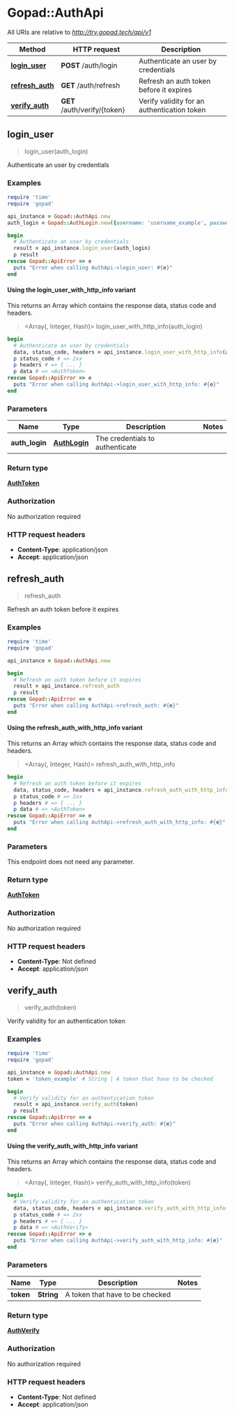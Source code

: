 # Gopad::AuthApi

All URIs are relative to *http://try.gopad.tech/api/v1*

| Method | HTTP request | Description |
| ------ | ------------ | ----------- |
| [**login_user**](AuthApi.md#login_user) | **POST** /auth/login | Authenticate an user by credentials |
| [**refresh_auth**](AuthApi.md#refresh_auth) | **GET** /auth/refresh | Refresh an auth token before it expires |
| [**verify_auth**](AuthApi.md#verify_auth) | **GET** /auth/verify/{token} | Verify validity for an authentication token |


## login_user

> <AuthToken> login_user(auth_login)

Authenticate an user by credentials

### Examples

```ruby
require 'time'
require 'gopad'

api_instance = Gopad::AuthApi.new
auth_login = Gopad::AuthLogin.new({username: 'username_example', password: 'password_example'}) # AuthLogin | The credentials to authenticate

begin
  # Authenticate an user by credentials
  result = api_instance.login_user(auth_login)
  p result
rescue Gopad::ApiError => e
  puts "Error when calling AuthApi->login_user: #{e}"
end
```

#### Using the login_user_with_http_info variant

This returns an Array which contains the response data, status code and headers.

> <Array(<AuthToken>, Integer, Hash)> login_user_with_http_info(auth_login)

```ruby
begin
  # Authenticate an user by credentials
  data, status_code, headers = api_instance.login_user_with_http_info(auth_login)
  p status_code # => 2xx
  p headers # => { ... }
  p data # => <AuthToken>
rescue Gopad::ApiError => e
  puts "Error when calling AuthApi->login_user_with_http_info: #{e}"
end
```

### Parameters

| Name | Type | Description | Notes |
| ---- | ---- | ----------- | ----- |
| **auth_login** | [**AuthLogin**](AuthLogin.md) | The credentials to authenticate |  |

### Return type

[**AuthToken**](AuthToken.md)

### Authorization

No authorization required

### HTTP request headers

- **Content-Type**: application/json
- **Accept**: application/json


## refresh_auth

> <AuthToken> refresh_auth

Refresh an auth token before it expires

### Examples

```ruby
require 'time'
require 'gopad'

api_instance = Gopad::AuthApi.new

begin
  # Refresh an auth token before it expires
  result = api_instance.refresh_auth
  p result
rescue Gopad::ApiError => e
  puts "Error when calling AuthApi->refresh_auth: #{e}"
end
```

#### Using the refresh_auth_with_http_info variant

This returns an Array which contains the response data, status code and headers.

> <Array(<AuthToken>, Integer, Hash)> refresh_auth_with_http_info

```ruby
begin
  # Refresh an auth token before it expires
  data, status_code, headers = api_instance.refresh_auth_with_http_info
  p status_code # => 2xx
  p headers # => { ... }
  p data # => <AuthToken>
rescue Gopad::ApiError => e
  puts "Error when calling AuthApi->refresh_auth_with_http_info: #{e}"
end
```

### Parameters

This endpoint does not need any parameter.

### Return type

[**AuthToken**](AuthToken.md)

### Authorization

No authorization required

### HTTP request headers

- **Content-Type**: Not defined
- **Accept**: application/json


## verify_auth

> <AuthVerify> verify_auth(token)

Verify validity for an authentication token

### Examples

```ruby
require 'time'
require 'gopad'

api_instance = Gopad::AuthApi.new
token = 'token_example' # String | A token that have to be checked

begin
  # Verify validity for an authentication token
  result = api_instance.verify_auth(token)
  p result
rescue Gopad::ApiError => e
  puts "Error when calling AuthApi->verify_auth: #{e}"
end
```

#### Using the verify_auth_with_http_info variant

This returns an Array which contains the response data, status code and headers.

> <Array(<AuthVerify>, Integer, Hash)> verify_auth_with_http_info(token)

```ruby
begin
  # Verify validity for an authentication token
  data, status_code, headers = api_instance.verify_auth_with_http_info(token)
  p status_code # => 2xx
  p headers # => { ... }
  p data # => <AuthVerify>
rescue Gopad::ApiError => e
  puts "Error when calling AuthApi->verify_auth_with_http_info: #{e}"
end
```

### Parameters

| Name | Type | Description | Notes |
| ---- | ---- | ----------- | ----- |
| **token** | **String** | A token that have to be checked |  |

### Return type

[**AuthVerify**](AuthVerify.md)

### Authorization

No authorization required

### HTTP request headers

- **Content-Type**: Not defined
- **Accept**: application/json

